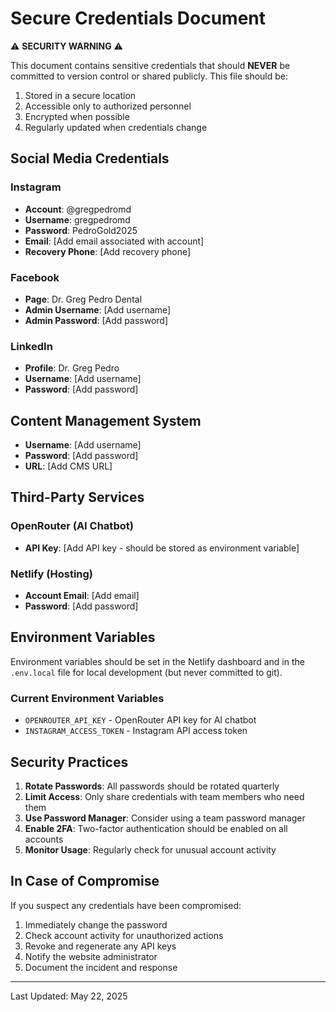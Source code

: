 # Secure Credentials Document

⚠️ **SECURITY WARNING** ⚠️

This document contains sensitive credentials that should **NEVER** be committed to version control or shared publicly. This file should be:

1. Stored in a secure location
2. Accessible only to authorized personnel
3. Encrypted when possible
4. Regularly updated when credentials change

## Social Media Credentials

### Instagram

- **Account**: @gregpedromd
- **Username**: gregpedromd
- **Password**: PedroGold2025
- **Email**: [Add email associated with account]
- **Recovery Phone**: [Add recovery phone]

### Facebook

- **Page**: Dr. Greg Pedro Dental
- **Admin Username**: [Add username]
- **Admin Password**: [Add password]

### LinkedIn

- **Profile**: Dr. Greg Pedro
- **Username**: [Add username]
- **Password**: [Add password]

## Content Management System

- **Username**: [Add username]
- **Password**: [Add password]
- **URL**: [Add CMS URL]

## Third-Party Services

### OpenRouter (AI Chatbot)

- **API Key**: [Add API key - should be stored as environment variable]

### Netlify (Hosting)

- **Account Email**: [Add email]
- **Password**: [Add password]

## Environment Variables

Environment variables should be set in the Netlify dashboard and in the `.env.local` file for local development (but never committed to git).

### Current Environment Variables

- `OPENROUTER_API_KEY` - OpenRouter API key for AI chatbot
- `INSTAGRAM_ACCESS_TOKEN` - Instagram API access token

## Security Practices

1. **Rotate Passwords**: All passwords should be rotated quarterly
2. **Limit Access**: Only share credentials with team members who need them
3. **Use Password Manager**: Consider using a team password manager
4. **Enable 2FA**: Two-factor authentication should be enabled on all accounts
5. **Monitor Usage**: Regularly check for unusual account activity

## In Case of Compromise

If you suspect any credentials have been compromised:

1. Immediately change the password
2. Check account activity for unauthorized actions
3. Revoke and regenerate any API keys
4. Notify the website administrator
5. Document the incident and response

---

Last Updated: May 22, 2025
